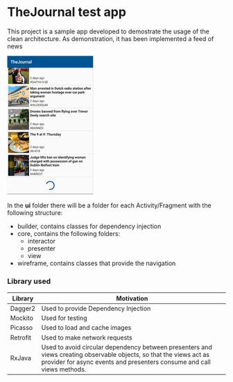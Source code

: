 TheJournal test app
==============

This project is a sample app developed to demostrate the usage of the clean architecture.
As demonstration, it has been implemented a feed of news

![](https://github.com/alessandroMar/test/blob/master/TheJournal/home.png?raw=true)

In the **ui** folder there will be a folder for each Activity/Fragment with the following structure:
* builder, contains classes for dependency injection
* core, contains the following folders:
    * interactor
    * presenter
    * view
* wireframe, contains classes that provide the navigation

### Library used

| Library | Motivation |
| ------ | ------ |
| Dagger2 | Used to provide Dependency Injection |
| Mockito | Used for testing |
| Picasso | Used to load and cache images |
| Retrofit | Used to make network requests |
| RxJava | Used to avoid circular dependency between presenters and views creating observable objects, so that the views act as provider for async events and presenters consume and call views methods.  |
